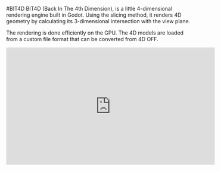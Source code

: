 #BIT4D
BIT4D (Back In The 4th Dimension), is a little 4-dimensional rendering engine built in Godot. Using the slicing method, it renders 4D geometry by calculating its 3-dimensional intersection with the view plane.

The rendering is done efficiently on the GPU. The 4D models are loaded from a custom file format that can be converted from 4D OFF.

<iframe width="560" height="315" src="https://www.youtube.com/embed/P3hHktfxik4?si=SDb4eCj1h5YbXalv" title="YouTube video player" frameborder="0" allow="accelerometer; autoplay; clipboard-write; encrypted-media; gyroscope; picture-in-picture; web-share" referrerpolicy="strict-origin-when-cross-origin" allowfullscreen></iframe>
